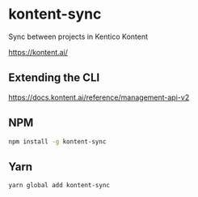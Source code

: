 # kontent-sync
Sync between projects in Kentico Kontent

https://kontent.ai/

## Extending the CLI
https://docs.kontent.ai/reference/management-api-v2

## NPM

```bash
npm install -g kontent-sync
```

## Yarn

```bash
yarn global add kontent-sync
```
